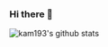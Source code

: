 ### Hi there 👋

<!--
**kam193/kam193** is a ✨ _special_ ✨ repository because its `README.md` (this file) appears on your GitHub profile.

Here are some ideas to get you started:

- 🔭 I’m currently working on ...
- 🌱 I’m currently learning ...
- 👯 I’m looking to collaborate on ...
- 🤔 I’m looking for help with ...
- 💬 Ask me about ...
- 📫 How to reach me: ...
- 😄 Pronouns: ...
- ⚡ Fun fact: ...
-->

![kam193's github stats](https://github-readme-stats.vercel.app/api?username=kam193&count_private=true&show_icons=true&theme=dracula)

<!-- https://github.com/anuraghazra/github-readme-stats -->
